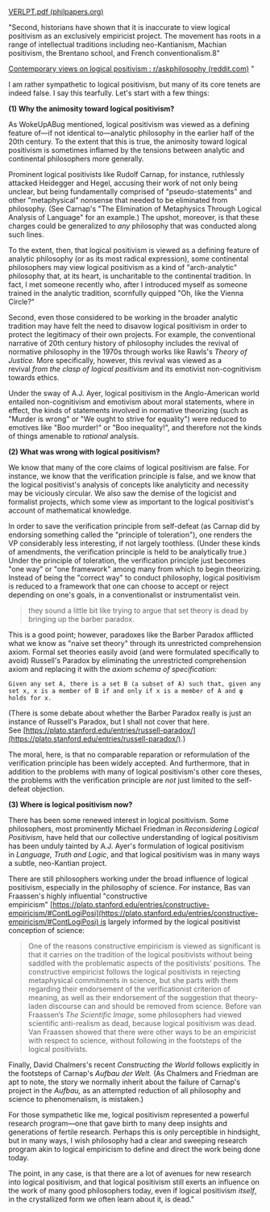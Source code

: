 [VERLPT.pdf (philpapers.org)](https://philpapers.org/archive/VERLPT.pdf)

"Second, historians have shown that it is inaccurate to view logical positivism as an exclusively empiricist project. The movement has roots in a range of intellectual traditions including neo-Kantianism, Machian positivism, the Brentano school, and French conventionalism.8"


[Contemporary views on logical positivism : r/askphilosophy (reddit.com)](https://www.reddit.com/r/askphilosophy/comments/gh89mc/contemporary_views_on_logical_positivism/)
"  

I am rather sympathetic to logical positivism, but many of its core tenets are indeed false. I say this tearfully. Let's start with a few things:

**(1) Why the animosity toward logical positivism?**

As WokeUpABug mentioned, logical positivism was viewed as a defining feature of—if not identical to—analytic philosophy in the earlier half of the 20th century. To the extent that this is true, the animosity toward logical positivism is sometimes inflamed by the tensions between analytic and continental philosophers more generally.

Prominent logical positivists like Rudolf Carnap, for instance, ruthlessly attacked Heidegger and Hegel, accusing their work of not only being unclear, but being fundamentally comprised of "pseudo-statements" and other "metaphysical" nonsense that needed to be eliminated from philosophy. (See Carnap's "The Elimination of Metaphysics Through Logical Analysis of Language" for an example.) The upshot, moreover, is that these charges could be generalized to _any_ philosophy that was conducted along such lines.

To the extent, then, that logical positivism is viewed as a defining feature of analytic philosophy (or as its most radical expression), some continental philosophers may view logical positivism as a kind of "arch-analytic" philosophy that, at its heart, is uncharitable to the continental tradition. In fact, I met someone recently who, after I introduced myself as someone trained in the analytic tradition, scornfully quipped "Oh, like the Vienna Circle?"

Second, even those considered to be working in the broader analytic tradition may have felt the need to disavow logical positivism in order to protect the legitimacy of their own projects. For example, the conventional narrative of 20th century history of philosophy includes the revival of normative philosophy in the 1970s through works like Rawls's _Theory of Justice._ More specifically, however, this revival was viewed as a revival _from the clasp of logical positivism_ and its emotivist non-cognitivism towards ethics.

Under the sway of A.J. Ayer, logical positivism in the Anglo-American world entailed non-cognitivism and emotivism about moral statements, where in effect, the kinds of statements involved in normative theorizing (such as "Murder is wrong" or "We ought to strive for equality") were reduced to emotives like "Boo murder!" or "Boo inequality!", and therefore not the kinds of things amenable to _rational_ analysis.

**(2) What was wrong with logical positivism?**

We know that many of the core claims of logical positivism are false. For instance, we know that the verification principle is false, and we know that the logical positivist's analysis of concepts like analyticity and necessity may be viciously circular. We also saw the demise of the logicist and formalist projects, which some view as important to the logical positivist's account of mathematical knowledge.

In order to save the verification principle from self-defeat (as Carnap did by endorsing something called the "principle of toleration"), one renders the VP considerably less interesting, if not largely toothless. (Under these kinds of amendments, the verification principle is held to be analytically true.) Under the principle of toleration, the verification principle just becomes "one way" or "one framework" among many from which to begin theorizing. Instead of being the "correct way" to conduct philosophy, logical positivism is reduced to a framework that one can choose to accept or reject depending on one's goals, in a conventionalist or instrumentalist vein.

> they sound a little bit like trying to argue that set theory is dead by bringing up the barber paradox.

This is a good point; however, paradoxes like the Barber Paradox afflicted what we know as "naive set theory" through its unrestricted comprehension axiom. Formal set theories easily avoid (and were formulated specifically to avoid) Russell's Paradox by eliminating the unrestricted comprehension axiom and replacing it with the _axiom schema of specification:_

`Given any set A, there is a set B (a subset of A) such that, given any set x, x is a member of B if and only if x is a member of A and φ holds for x.`

(There is some debate about whether the Barber Paradox really is just an instance of Russell's Paradox, but I shall not cover that here. See [https://plato.stanford.edu/entries/russell-paradox/](https://plato.stanford.edu/entries/russell-paradox/).)

The moral, here, is that no comparable reparation or reformulation of the verification principle has been widely accepted. And furthermore, that in addition to the problems with many of logical positivism's other core theses, the problems with the verification principle are _not_ just limited to the self-defeat objection.

**(3) Where is logical positivism now?**

There has been some renewed interest in logical positivism. Some philosophers, most prominently Michael Friedman in _Reconsidering Logical Positivism,_ have held that our collective understanding of logical positivism has been unduly tainted by A.J. Ayer's formulation of logical positivism in _Language, Truth and Logic_, and that logical positivism was in many ways a subtle, neo-Kantian project.

There are still philosophers working under the broad influence of logical positivism, especially in the philosophy of science. For instance, Bas van Fraassen's highly influential "constructive empiricism" [https://plato.stanford.edu/entries/constructive-empiricism/#ContLogiPosi](https://plato.stanford.edu/entries/constructive-empiricism/#ContLogiPosi) is largely informed by the logical positivist conception of science:

> One of the reasons constructive empiricism is viewed as significant is that it carries on the tradition of the logical positivists without being saddled with the problematic aspects of the positivists’ positions. The constructive empiricist follows the logical positivists in rejecting metaphysical commitments in science, but she parts with them regarding their endorsement of the verificationist criterion of meaning, as well as their endorsement of the suggestion that theory-laden discourse can and should be removed from science. Before van Fraassen’s _The Scientific Image_, some philosophers had viewed scientific anti-realism as dead, because logical positivism was dead. Van Fraassen showed that there were other ways to be an empiricist with respect to science, without following in the footsteps of the logical positivists.

Finally, David Chalmers's recent _Constructing the World_ follows explicitly in the footsteps of Carnap's _Aufbau der Welt._ (As Chalmers and Friedman are apt to note, the story we normally inherit about the failure of Carnap's project in the _Aufbau,_ as an attempted reduction of all philosophy and science to phenomenalism, is mistaken.)

For those sympathetic like me, logical positivism represented a powerful research program—one that gave birth to many deep insights and generations of fertile research. Perhaps this is only perceptible in hindsight, but in many ways, I wish philosophy had a clear and sweeping research program akin to logical empiricism to define and direct the work being done today.

The point, in any case, is that there are a lot of avenues for new research into logical positivism, and that logical positivism still exerts an influence on the work of many good philosophers today, even if logical positivism _itself_, in the crystallized form we often learn about it, is dead."
